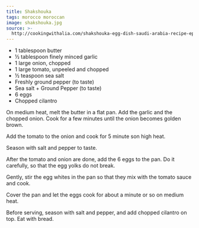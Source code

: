 ```yaml
---
title: Shakshouka
tags: morocco moroccan
image: shakshouka.jpg
source: >-
  http://cookingwithalia.com/shakshouka-egg-dish-saudi-arabia-recipe-episode-176/
---
```


- 1 tablespoon butter
- ½ tablespoon finely minced garlic
- 1 large onion, chopped
- 1 large tomato, unpeeled and chopped
- ½ teaspoon sea salt
- Freshly ground pepper (to taste)
- Sea salt + Ground Pepper (to taste)
- 6 eggs
- Chopped cilantro

On medium heat, melt the butter in a flat pan. Add the garlic and the chopped onion. Cook for a few minutes until the onion becomes golden brown.

Add the tomato to the onion and cook for 5 minute son high heat.

Season with salt and pepper to taste.

After the tomato and onion are done, add the 6 eggs to the pan. Do it carefully, so that the egg yolks do not break.

Gently, stir the egg whites in the pan so that they mix with the tomato sauce and cook.

Cover the pan and let the eggs cook for about a minute or so on medium heat.

Before serving, season with salt and pepper, and add chopped cilantro on top. Eat with bread.
